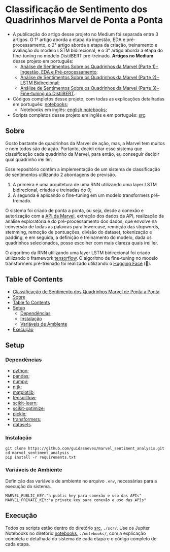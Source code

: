 <a name="1"></a>
# Classificação de Sentimento dos Quadrinhos Marvel de Ponta a Ponta

* A publicação do artigo desse projeto no Medium foi separada entre 3 artigos. O 1° artigo aborda a etapa da ingestão, EDA e pré-processamento, o 2° artigo aborda a etapa da criação, treinamento e avaliação do modelo LSTM bidirecional, e o 3° artigo aborda a etapa do fine-tuning no modelo DistilBERT pré-treinado. **Artigos no Medium** desse projeto em português:
  * [Análise de Sentimentos Sobre os Quadrinhos da Marvel (Parte 1) - Ingestão, EDA e Pré-processamento](https://medium.com/@guineves.py/an%C3%A1lise-de-sentimentos-sobre-os-quadrinhos-da-marvel-parte-1-ingest%C3%A3o-eda-e-pr%C3%A9-processamento-c5a0e35bb586);
  * [Análise de Sentimentos Sobre os Quadrinhos da Marvel (Parte 2) - LSTM Bidirecional](https://medium.com/@guineves.py/an%C3%A1lise-de-sentimentos-sobre-os-quadrinhos-da-marvel-parte-2-lstm-bidirecional-101ca13b92a6);
  * [Análise de Sentimentos Sobre os Quadrinhos da Marvel (Parte 3) - Fine-tuning do DistilBERT](https://medium.com/@guineves.py/an%C3%A1lise-de-sentimentos-sobre-os-quadrinhos-da-marvel-parte-3-fine-tuning-do-distilbert-2648e14c9123).
* Códigos completos desse projeto, com todas as explicações detalhadas em português: [notebooks](./notebooks);
  * Notebooks em inglês: [english notebooks](./notebooks/en_notebooks);
* Scripts completos desse projeto em inglês e em português: [src](./src/).

<a name="2"></a>
## Sobre
Gosto bastante de quadrinhos da Marvel de ação, mas, a Marvel tem muitos e nem todos são de ação. Portanto, decidi criar esse sistema que classificação cada quadrinho da Marvel, para então, eu conseguir decidir qual quadrinho irei ler.

Esse repositório contêm a implementação de um sistema de classificação de sentimentos utilizando 2 abordagens de previsão.
1. A primeira é uma arquitetura de uma RNN utilizando uma layer LSTM bidirecional, criadas e treinadas do 0;
2. A segunda é aplicando o fine-tuning em um modelo transformers pré-treinado.

O sistema foi criado de ponta a ponta, ou seja, desde a conexão e autorização com a [API da Marvel](https://developer.marvel.com/), extração dos dados da API, realização da análise exploratória e do pré-processamento dos dados, que envolve na conversão de todas as palavras para lowercase, remoção das stopwords, stemming, remoção de pontuações, divisão do dataset, tokenização e padding, e em seguida, a definição e treinamento do modelo, dada os quadrinhos selecionados, posso escolher com mais clareza quais irei ler.

O algoritmo da RNN utilizando uma layer LSTM bidirecional foi criado utilizando o framework [tensorflow](https://www.tensorflow.org/?hl=pt-br). O algoritmo de fine-tuning no modelo transformers pré-treinado foi realizado utilizando o [Hugging Face](https://huggingface.co/) (🤗).

<a name="3"></a>
## Table of Contents
* [Classificação de Sentimento dos Quadrinhos Marvel de Ponta a Ponta](#1)
* [Sobre](#2)
* [Table fo Contents](#3)
* [Setup](#4)
   * [Dependências](#4.1)
   * [Instalação](#4.2)
   * [Variáveis de Ambiente](#4.3)
* [Execução](#5)

<a name="4"></a>
## Setup
<a name="4.1"></a>
### Dependências
* [python](https://www.python.org/);
* [pandas](https://pandas.pydata.org/);
* [numpy](www.numpy.org);
* [nltk](https://www.nltk.org/);
* [matplotlib](http://matplotlib.org);
* [tensorflow](https://www.tensorflow.org/);
* [scikit-learn](https://scikit-learn.org/stable/);
* [scikit-optimize](https://scikit-optimize.github.io/stable/);
* [pickle](https://docs.python.org/3/library/pickle.html);
* [transformers](https://huggingface.co/docs/transformers/index);
* [datasets](https://huggingface.co/docs/datasets/index).

<a name="4.2"></a>
### Instalação
```terminal
git clone https://github.com/guidasneves/marvel_sentiment_analysis.git
cd marvel_sentiment_analysis
pip install -r requirements.txt
```

<a name="4.3"></a>
### Variáveis de Ambiente
Definição das variáveis de ambiente no arquivo `.env`, necessárias para a execução do sistema.
```text
MARVEL_PUBLIC_KEY:"a public key para conexão e uso das APIs"
MARVEL_PRIVATE_KEY:"a private key para conexão e uso das APIs"
```

<a name="5"></a>
## Execução
Todos os scripts estão dentro do diretório [src](./src/), `./scr/`. Use os Jupiter Notebooks no diretório [notebooks](./notebooks/), `./notebooks/`, com a explicação completa e detalhada do sistema de cada etapa e o código completo de cada etapa.
